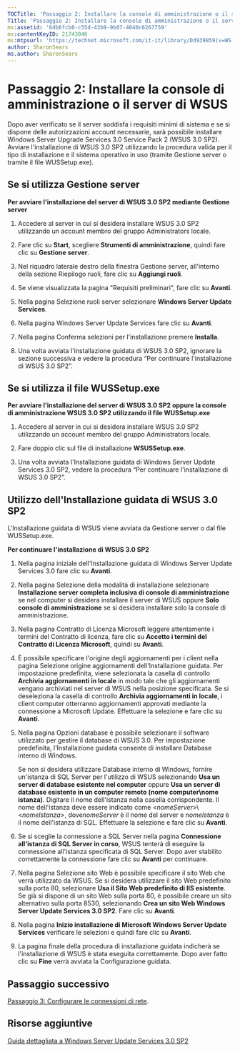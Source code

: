 ```yaml
---
TOCTitle: 'Passaggio 2: Installare la console di amministrazione o il server di WSUS'
Title: 'Passaggio 2: Installare la console di amministrazione o il server di WSUS'
ms:assetid: '6db6fcb0-c55d-43b9-9b07-4040c6267759'
ms:contentKeyID: 21743046
ms:mtpsurl: 'https://technet.microsoft.com/it-it/library/Dd939859(v=WS.10)'
author: SharonSears
ms.author: SharonSears
---
```


Passaggio 2: Installare la console di amministrazione o il server di WSUS
=========================================================================

Dopo aver verificato se il server soddisfa i requisiti minimi di sistema e se si dispone delle autorizzazioni account necessarie, sarà possibile installare Windows Server Upgrade Services 3.0 Service Pack 2 (WSUS 3.0 SP2). Avviare l'installazione di WSUS 3.0 SP2 utilizzando la procedura valida per il tipo di installazione e il sistema operativo in uso (tramite Gestione server o tramite il file WUSSetup.exe).

Se si utilizza Gestione server
------------------------------

**Per avviare l'installazione del server di WSUS 3.0 SP2 mediante Gestione server**
1.  Accedere al server in cui si desidera installare WSUS 3.0 SP2 utilizzando un account membro del gruppo Administrators locale.

2.  Fare clic su **Start**, scegliere **Strumenti di amministrazione**, quindi fare clic su **Gestione server**.

3.  Nel riquadro laterale destro della finestra Gestione server, all'interno della sezione Riepilogo ruoli, fare clic su **Aggiungi ruoli**.

4.  Se viene visualizzata la pagina "Requisiti preliminari", fare clic su **Avanti**.

5.  Nella pagina Selezione ruoli server selezionare **Windows Server Update Services**.

6.  Nella pagina Windows Server Update Services fare clic su **Avanti**.

7.  Nella pagina Conferma selezioni per l'installazione premere **Installa**.

8.  Una volta avviata l'installazione guidata di WSUS 3.0 SP2, ignorare la sezione successiva e vedere la procedura “Per continuare l'installazione di WSUS 3.0 SP2”.

Se si utilizza il file WUSSetup.exe
-----------------------------------

**Per avviare l'installazione del server di WSUS 3.0 SP2 oppure la console di amministrazione WSUS 3.0 SP2 utilizzando il file WUSSetup.exe**
1.  Accedere al server in cui si desidera installare WSUS 3.0 SP2 utilizzando un account membro del gruppo Administrators locale.

2.  Fare doppio clic sul file di installazione **WSUSSetup.exe**.

3.  Una volta avviata l'Installazione guidata di Windows Server Update Services 3.0 SP2, vedere la procedura “Per continuare l'installazione di WSUS 3.0 SP2”.

Utilizzo dell'Installazione guidata di WSUS 3.0 SP2
---------------------------------------------------

L'Installazione guidata di WSUS viene avviata da Gestione server o dal file WUSSetup.exe.

**Per continuare l'installazione di WSUS 3.0 SP2**
1.  Nella pagina iniziale dell'Installazione guidata di Windows Server Update Services 3.0 fare clic su **Avanti**.

2.  Nella pagina Selezione della modalità di installazione selezionare **Installazione server completa inclusiva di console di amministrazione** se nel computer si desidera installare il server di WSUS oppure **Solo console di amministrazione** se si desidera installare solo la console di amministrazione.

3.  Nella pagina Contratto di Licenza Microsoft leggere attentamente i termini del Contratto di licenza, fare clic su **Accetto i termini del Contratto di Licenza Microsoft**, quindi su **Avanti**.

4.  È possibile specificare l'origine degli aggiornamenti per i client nella pagina Selezione origine aggiornamenti dell'Installazione guidata. Per impostazione predefinita, viene selezionata la casella di controllo **Archivia aggiornamenti in locale** in modo tale che gli aggiornamenti vengano archiviati nel server di WSUS nella posizione specificata. Se si deseleziona la casella di controllo **Archivia aggiornamenti in locale**, i client computer otterranno aggiornamenti approvati mediante la connessione a Microsoft Update. Effettuare la selezione e fare clic su **Avanti**.

5.  Nella pagina Opzioni database è possibile selezionare il software utilizzato per gestire il database di WSUS 3.0. Per impostazione predefinita, l'Installazione guidata consente di installare Database interno di Windows.

    Se non si desidera utilizzare Database interno di Windows, fornire un'istanza di SQL Server per l'utilizzo di WSUS selezionando **Usa un server di database esistente nel computer** oppure **Usa un server di database esistente in un computer remoto (nome computer\\nome istanza)**. Digitare il nome dell'istanza nella casella corrispondente. Il nome dell'istanza deve essere indicato come &lt;*nomeServer*&gt;\\&lt;*nomeIstanza*&gt;, dove*nomeServer* è il nome del server e *nomeIstanza* è il nome dell'istanza di SQL. Effettuare la selezione e fare clic su **Avanti**.

6.  Se si sceglie la connessione a SQL Server nella pagina **Connessione all'istanza di SQL Server in corso**, WSUS tenterà di eseguire la connessione all'istanza specificata di SQL Server. Dopo aver stabilito correttamente la connessione fare clic su **Avanti** per continuare.

7.  Nella pagina Selezione sito Web è possibile specificare il sito Web che verrà utilizzato da WSUS. Se si desidera utilizzare il sito Web predefinito sulla porta 80, selezionare **Usa il Sito Web predefinito di IIS esistente**. Se già si dispone di un sito Web sulla porta 80, è possibile creare un sito alternativo sulla porta 8530, selezionando **Crea un sito Web Windows Server Update Services 3.0 SP2**. Fare clic su **Avanti**.

8.  Nella pagina **Inizio installazione di Microsoft Windows Server Update Services** verificare le selezioni e quindi fare clic su **Avanti**.

9.  La pagina finale della procedura di installazione guidata indicherà se l'installazione di WSUS è stata eseguita correttamente. Dopo aver fatto clic su **Fine** verrà avviata la Configurazione guidata.

Passaggio successivo
--------------------

[Passaggio 3: Configurare le connessioni di rete](https://technet.microsoft.com/42a144c5-f08e-4a6e-b360-47ddea77bd24).

Risorse aggiuntive
------------------

[Guida dettagliata a Windows Server Update Services 3.0 SP2](https://technet.microsoft.com/4b504edc-93b3-45b0-a7e8-d0107f1a4442)

